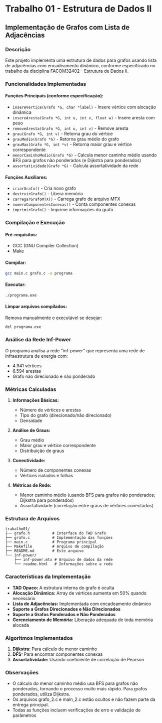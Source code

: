 # Trabalho 01 - Estrutura de Dados II
## Implementação de Grafos com Lista de Adjacências

### Descrição
Este projeto implementa uma estrutura de dados para grafos usando lista de adjacências com encadeamento dinâmico, conforme especificado no trabalho da disciplina FACOM32402 - Estrutura de Dados II.

### Funcionalidades Implementadas

#### Funções Principais (conforme especificação):
- `insereVertice(Grafo *G, char *label)` - Insere vértice com alocação dinâmica
- `insereAresta(Grafo *G, int u, int v, float w)` - Insere aresta com peso
- `removeAresta(Grafo *G, int u, int v)` - Remove aresta
- `grau(Grafo *G, int v)` - Retorna grau do vértice
- `grauMedio(Grafo *G)` - Retorna grau médio do grafo
- `grauMax(Grafo *G, int *v)` - Retorna maior grau e vértice correspondente
- `menorCaminhoMedio(Grafo *G)` - Calcula menor caminho médio usando BFS para grafos não ponderados (e Dijkstra para ponderados)
- `assortatividade(Grafo *G)` - Calcula assortatividade da rede

#### Funções Auxiliares:
- `criarGrafo()` - Cria novo grafo
- `destruirGrafo()` - Libera memória
- `carregarGrafoMTX()` - Carrega grafo de arquivo MTX
- `numeroComponentesConexas()` - Conta componentes conexas
- `imprimirGrafo()` - Imprime informações do grafo

### Compilação e Execução

#### Pré-requisitos:
- GCC (GNU Compiler Collection)
- Make

#### Compilar:
```bash
gcc main.c grafo.c -o programa
```

#### Executar:
```bash
./programa.exe
```

#### Limpar arquivos compilados:
Remova manualmente o executável se desejar:
```bash
del programa.exe
```

### Análise da Rede Inf-Power

O programa analisa a rede "inf-power" que representa uma rede de infraestrutura de energia com:
- 4.941 vértices
- 6.594 arestas
- Grafo não direcionado e não ponderado

### Métricas Calculadas

1. **Informações Básicas:**
   - Número de vértices e arestas
   - Tipo do grafo (direcionado/não direcionado)
   - Densidade

2. **Análise de Graus:**
   - Grau médio
   - Maior grau e vértice correspondente
   - Distribuição de graus

3. **Conectividade:**
   - Número de componentes conexas
   - Vértices isolados e folhas

4. **Métricas de Rede:**
   - Menor caminho médio (usando BFS para grafos não ponderados; Dijkstra para ponderados)
   - Assortatividade (correlação entre graus de vértices conectados)

### Estrutura de Arquivos

```
trabalho01/
├── grafo.h          # Interface do TAD Grafo
├── grafo.c          # Implementação das funções
├── main.c           # Programa principal
├── Makefile         # Arquivo de compilação
├── README.md        # Este arquivo
└── inf-power/
    ├── inf-power.mtx # Arquivo de dados da rede
    └── readme.html   # Informações sobre a rede
```

### Características da Implementação

- **TAD Opaco:** A estrutura interna do grafo é oculta
- **Alocação Dinâmica:** Array de vértices aumenta em 50% quando necessário
- **Lista de Adjacências:** Implementada com encadeamento dinâmico
- **Suporte a Grafos Direcionados e Não Direcionados**
- **Suporte a Grafos Ponderados e Não Ponderados**
- **Gerenciamento de Memória:** Liberação adequada de toda memória alocada

### Algoritmos Implementados

1. **Dijkstra:** Para cálculo de menor caminho
2. **DFS:** Para encontrar componentes conexas
3. **Assortatividade:** Usando coeficiente de correlação de Pearson

### Observações

- O cálculo do menor caminho médio usa BFS para grafos não ponderados, tornando o processo muito mais rápido. Para grafos ponderados, utiliza Dijkstra.
- Os arquivos grafo_2.c e main_2.c estão ocultos e não fazem parte da entrega principal.
- Todas as funções incluem verificações de erro e validação de parâmetros 